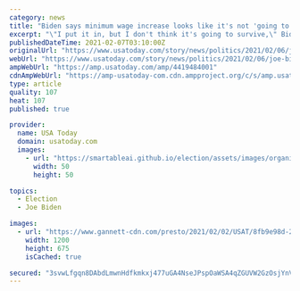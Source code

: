 ```yaml
---
category: news
title: "Biden says minimum wage increase looks like it's not 'going to survive' as part of COVID-19 relief package"
excerpt: "\"I put it in, but I don't think it's going to survive,\" Biden said, though Sen. Bernie Sanders still insists including it is a \"moral imperative.\""
publishedDateTime: 2021-02-07T03:10:00Z
originalUrl: "https://www.usatoday.com/story/news/politics/2021/02/06/joe-biden-minimum-wage-hike-unlikely-covid-19-relief-package/4419484001/"
webUrl: "https://www.usatoday.com/story/news/politics/2021/02/06/joe-biden-minimum-wage-hike-unlikely-covid-19-relief-package/4419484001/"
ampWebUrl: "https://amp.usatoday.com/amp/4419484001"
cdnAmpWebUrl: "https://amp-usatoday-com.cdn.ampproject.org/c/s/amp.usatoday.com/amp/4419484001"
type: article
quality: 107
heat: 107
published: true

provider:
  name: USA Today
  domain: usatoday.com
  images:
    - url: "https://smartableai.github.io/election/assets/images/organizations/usatoday.com-50x50.jpg"
      width: 50
      height: 50

topics:
  - Election
  - Joe Biden

images:
  - url: "https://www.gannett-cdn.com/presto/2021/02/02/USAT/8fb9e98d-2c3c-4c68-b241-f60d04679892-AP21032806117693.jpg?auto=webp&crop=5526,3108,x0,y195&format=pjpg&width=1200"
    width: 1200
    height: 675
    isCached: true

secured: "3svwLfgqn8DAbdLmwnHdfkmkxj477uGA4NseJPspOaWSA4qZGUVW2GzOsjYnVc1xys0LkhBGDbbykiaztt/0FXg2RVG85R63ZjZmjQSMSgU9/zCIwZOcUFAuza7vaGGpNrKyi2Sk8mAxAS3V7lmtFF3mI48ri8/LZHx7CSR61dv/gQDdwamUcpMBrIuXwXHDwJPihqG+OHMo2Dmscy1jP3Y+72I4+QEjHlqQFhnvjTjhuyBfcyEGdQB44lwqsOpKTgX+CGcj8iitHs7/XsOcs2B8ZIP08HlhDFQROJ0I7Ew923RqGZbrLBjYlp1eGKJrC4YTj6Wy2CnCq6qtmTjGoEtdUxZ7mcLT+FcJADLBv/E=;qLfEh473gh9QTwgJE9HoLQ=="
---
```


